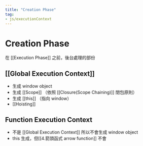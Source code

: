```yaml
---
title: "Creation Phase"
tag: 
- js/executionContext
---
```

# Creation Phase
在 [[Execution Phase]] 之前，後台處理的部份

## [[Global Execution Context]]
- 生成 window object
- 生成 [[Scope]] （依照 [[Closure(Scope Chaining)]] 閉包原則）
- 生成 [[this]] （指向 window）
- [[Hoisting]]

## Function Execution Context
- 不是 [[Global Execution Context]] 所以不會生成 window object
- this 生成，但[[4.箭頭函式 arrow function]] 不會

